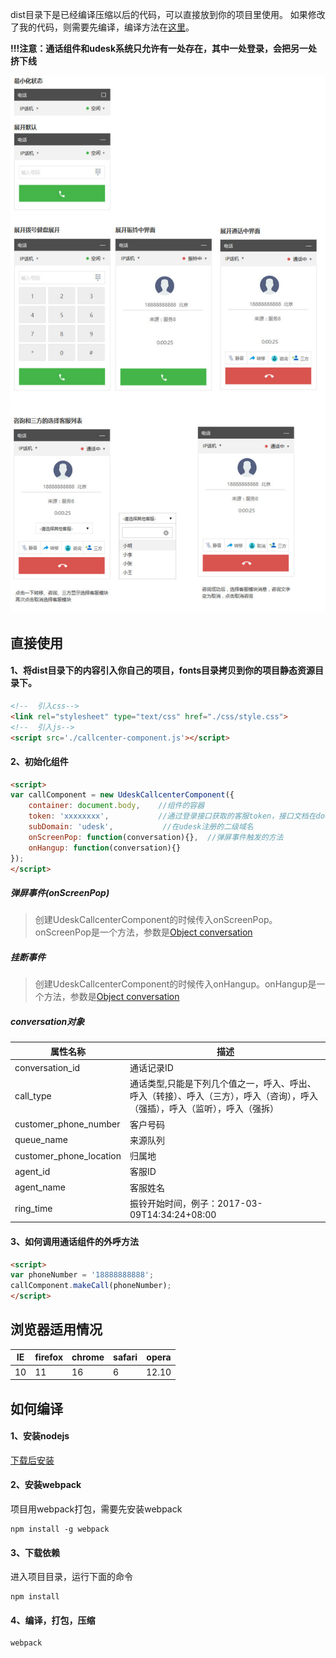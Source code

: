 dist目录下是已经编译压缩以后的代码，可以直接放到你的项目里使用。
如果修改了我的代码，则需要先编译，编译方法在[这里](#user-content-如何编译)。

**!!!注意：通话组件和udesk系统只允许有一处存在，其中一处登录，会把另一处挤下线**

![图例](description.jpg)

直接使用
----

#### 1、将dist目录下的内容引入你自己的项目，fonts目录拷贝到你的项目静态资源目录下。

```html
<!--  引入css-->
<link rel="stylesheet" type="text/css" href="./css/style.css">
<!--  引入js-->
<script src='./callcenter-component.js'></script>
```

#### 2、初始化组件

```html
<script>
var callComponent = new UdeskCallcenterComponent({
    container: document.body,    //组件的容器
    token: 'xxxxxxxx',           //通过登录接口获取的客服token，接口文档在doc/获取agent_api_token.md
    subDomain: 'udesk',           //在udesk注册的二级域名
    onScreenPop: function(conversation){},  //弹屏事件触发的方法
    onHangup: function(conversation){}
});
</script>
```

##### 弹屏事件(onScreenPop)

> 创建UdeskCallcenterComponent的时候传入onScreenPop。onScreenPop是一个方法，参数是[Object conversation](#conversation对象)

##### 挂断事件

> 创建UdeskCallcenterComponent的时候传入onHangup。onHangup是一个方法，参数是[Object conversation](#conversation对象)

##### conversation对象

属性名称|描述
----|----
conversation_id|通话记录ID
call_type|通话类型,只能是下列几个值之一，呼入、呼出、呼入（转接）、呼入（三方），呼入（咨询），呼入（强插），呼入（监听），呼入（强拆）
customer_phone_number|客户号码
queue_name|来源队列
customer_phone_location|归属地
agent_id|客服ID
agent_name|客服姓名
ring_time|振铃开始时间，例子：2017-03-09T14:34:24+08:00



#### 3、如何调用通话组件的外呼方法

```html
<script>
var phoneNumber = '18888888888';
callComponent.makeCall(phoneNumber);
</script>
```

浏览器适用情况
----
IE|firefox|chrome|safari|opera
---|------|------|------|-----
10|11|16|6|12.10


如何编译
----

#### 1、安装nodejs

[下载后安装](https://nodejs.org/zh-cn/download/)

#### 2、安装webpack

项目用webpack打包，需要先安装webpack
```
npm install -g webpack
```

#### 3、下载依赖

进入项目目录，运行下面的命令
```
npm install
```

#### 4、编译，打包，压缩

```
webpack
```



